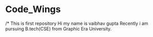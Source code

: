# Code_Wings

/*
This is first repository
Hi my name is vaibhav gupta
Recently i am pursuing B.tech(CSE) from Graphic Era University.
